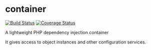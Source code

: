 # container

[![Build Status](https://secure.travis-ci.org/loomphp/container.svg?branch=master)](https://secure.travis-ci.org/loomphp/container)
[![Coverage Status](https://coveralls.io/repos/github/loomphp/container/badge.svg?branch=master)](https://coveralls.io/github/loomphp/container?branch=master)

A lightweight PHP dependency injection container

It gives access to object instances and other configuration services.
